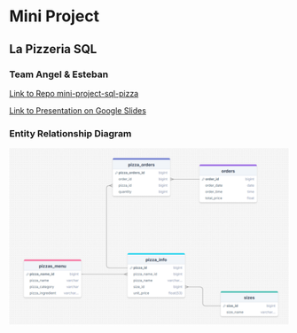 # Mini Project
## La Pizzeria SQL

### Team Angel & Esteban

[Link to Repo mini-project-sql-pizza](https://github.com/estebanba/mini-project-sql-pizza)

[Link to Presentation on Google Slides](Phttps://docs.google.com/presentation/d/1Tzn2kcxJRYFh55t_4jbzMLg98h1j5rHWXb67TQJo_nw/edit#slide=id.g2d89cbf5fb0_0_145)

### Entity Relationship Diagram
![image of our ERD](./database/entity_relationship_diagram_ERD.png "Entity Relationship Diagram")



